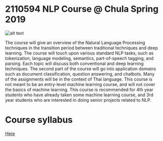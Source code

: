 # 2110594 NLP Course @ Chula Spring 2019

![alt text](https://github.com/ekapolc/nlp_course/raw/master/gcloud/image/darksidenlp.jpg "join nlp")

The course will give an overview of the Natural Language Processing techniques in the transition period between traditional techniques and deep learning. The course will touch upon various standard NLP tasks, such as tokenization, language modeling, semantics, part-of-speech tagging, and parsing. Each topic will discuss both conventional and deep learning techniques. The second part of the course will go into application domains such as document classification, question answering, and chatbots. Many of the assignments will be in the context of Thai language. This course is not meant to be an entry-level machine learning course, and will not cover the basics of machine learning. This course is recommended for 4th year students who have already taken some machine learning course, and 3rd year students who are interested in doing senior projects related to NLP.

# Course syllabus
[Here](syllabus.pdf)
